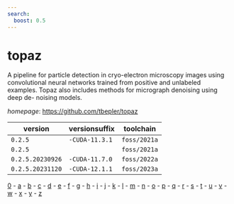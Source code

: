```yaml
---
search:
  boost: 0.5
---
```

# topaz

A pipeline for particle detection in cryo-electron microscopy  images using convolutional neural networks trained from positive and unlabeled  examples. Topaz also includes methods for micrograph denoising using deep de-  noising models.

*homepage*: <https://github.com/tbepler/topaz>

version | versionsuffix | toolchain
--------|---------------|----------
``0.2.5`` | ``-CUDA-11.3.1`` | ``foss/2021a``
``0.2.5`` |  | ``foss/2021a``
``0.2.5.20230926`` | ``-CUDA-11.7.0`` | ``foss/2022a``
``0.2.5.20231120`` | ``-CUDA-12.1.1`` | ``foss/2023a``

[0](../0/index.md) - [a](../a/index.md) - [b](../b/index.md) - [c](../c/index.md) - [d](../d/index.md) - [e](../e/index.md) - [f](../f/index.md) - [g](../g/index.md) - [h](../h/index.md) - [i](../i/index.md) - [j](../j/index.md) - [k](../k/index.md) - [l](../l/index.md) - [m](../m/index.md) - [n](../n/index.md) - [o](../o/index.md) - [p](../p/index.md) - [q](../q/index.md) - [r](../r/index.md) - [s](../s/index.md) - [t](../t/index.md) - [u](../u/index.md) - [v](../v/index.md) - [w](../w/index.md) - [x](../x/index.md) - [y](../y/index.md) - [z](../z/index.md)

